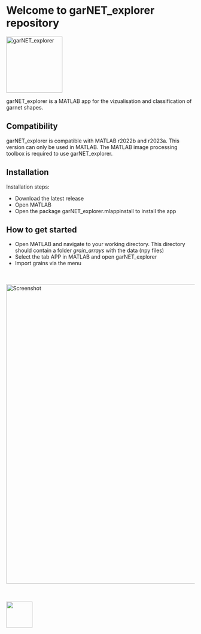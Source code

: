 # Welcome to garNET_explorer repository

<img width="150" alt="garNET_explorer" src="https://user-images.githubusercontent.com/54409312/235297098-7d1019f2-2ec9-453b-b751-6becf7764cb1.png">

garNET_explorer is a MATLAB app for the vizualisation and classification of garnet shapes. 

## Compatibility
garNET_explorer is compatible with MATLAB r2022b and r2023a. This version can only be used in MATLAB. The MATLAB image processing toolbox is required to use garNET_explorer. 

## Installation
Installation steps:
- Download the latest release
- Open MATLAB
- Open the package garNET_explorer.mlappinstall to install the app

## How to get started
- Open MATLAB and navigate to your working directory. This directory should contain a folder _grain_arrays_ with the data (npy files)
- Select the tab APP in MATLAB and open garNET_explorer
- Import grains via the menu

<br><br>
<img width="800" alt="Screenshot" src="https://user-images.githubusercontent.com/54409312/235312691-86d8ab13-9834-4ef1-bea3-426a07d63090.png">

<br><br>
<a href="https://ec.europa.eu/info/research-and-innovation/funding/funding-opportunities/funding-programmes-and-open-calls/horizon-europe_en" target="_blank"><img src="https://user-images.githubusercontent.com/54409312/168419191-401f1d2c-014f-4640-9edc-cfa6f3832a40.png" height="70"/></a>

